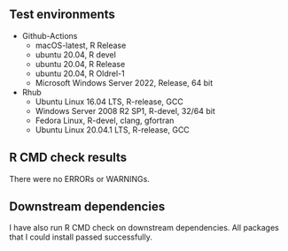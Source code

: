 ## Test environments

* Github-Actions
  * macOS-latest, R Release
  * ubuntu 20.04, R devel
  * ubuntu 20.04, R Release
  * ubuntu 20.04, R Oldrel-1
  * Microsoft Windows Server 2022, Release, 64 bit
* Rhub
    * Ubuntu Linux 16.04 LTS, R-release, GCC
    * Windows Server 2008 R2 SP1, R-devel, 32/64 bit
    * Fedora Linux, R-devel, clang, gfortran
    * Ubuntu Linux 20.04.1 LTS, R-release, GCC


## R CMD check results
There were no ERRORs or WARNINGs.

  
## Downstream dependencies
 
I have also run R CMD check on downstream dependencies.
All packages that I could install passed successfully. 
